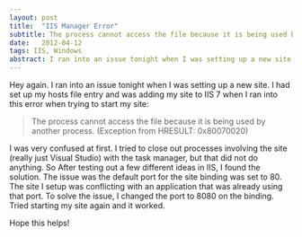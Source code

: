 ```yaml
---
layout: post
title:  "IIS Manager Error"
subtitle: The process cannot access the file because it is being used by another process.
date:   2012-04-12
tags: IIS, Windows
abstract: I ran into an issue tonight when I was setting up a new site. I had set up my hosts file entry and was adding my site to IIS 7 when I ran into an error.
---
```

Hey again. I ran into an issue tonight when I was setting up a new site. I had set up my hosts file entry and was adding my site to IIS 7 when I ran into this error when trying to start my site: 

> The process cannot access the file because it is being used by another process. (Exception from HRESULT: 0x80070020)

I was very confused at first. I tried to close out processes involving the site (really just Visual Studio) with the task manager, but that did not do anything. So After testing out a few different ideas in IIS, I found the solution. The issue was the default port for the site binding was set to 80. The site I setup was conflicting with an application that was already using that port. To solve the issue, I changed the port to 8080 on the binding. Tried starting my site again and it worked. 

Hope this helps!